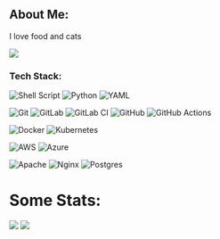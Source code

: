 ## About Me:
I love food and cats

[![](https://visitcount.itsvg.in/api?id=katasthrope&icon=0&color=6)](https://visitcount.itsvg.in)

### Tech Stack:
![Shell Script](https://img.shields.io/badge/shell_script-%23121011.svg?style=flat&logo=gnu-bash&logoColor=white) 
![Python](https://img.shields.io/badge/python-3670A0?style=flat&logo=python&logoColor=ffdd54) 
![YAML](https://img.shields.io/badge/yaml-%23ffffff.svg?style=flat&logo=yaml&logoColor=151515)

![Git](https://img.shields.io/badge/git-%23F05033.svg?style=flat&logo=git&logoColor=white) 
![GitLab](https://img.shields.io/badge/gitlab-%23181717.svg?style=flat&logo=gitlab&logoColor=white)
![GitLab CI](https://img.shields.io/badge/gitlab%20CI-%23181717.svg?style=flat&logo=gitlab&logoColor=white)
![GitHub](https://img.shields.io/badge/github-%23121011.svg?style=flat&logo=github&logoColor=white) 
![GitHub Actions](https://img.shields.io/badge/github%20actions-%232671E5.svg?style=flat&logo=githubactions&logoColor=white)
 
![Docker](https://img.shields.io/badge/docker-%230db7ed.svg?style=flat&logo=docker&logoColor=white)
![Kubernetes](https://img.shields.io/badge/kubernetes-%23326ce5.svg?style=flat&logo=kubernetes&logoColor=white) 

![AWS](https://img.shields.io/badge/AWS-%23FF9900.svg?style=flat&logo=amazon-aws&logoColor=white) 
![Azure](https://img.shields.io/badge/azure-%230072C6.svg?style=flat&logo=microsoftazure&logoColor=white)

![Apache](https://img.shields.io/badge/apache-%23D42029.svg?style=flat&logo=apache&logoColor=white) 
![Nginx](https://img.shields.io/badge/nginx-%23009639.svg?style=flat&logo=nginx&logoColor=white) 
![Postgres](https://img.shields.io/badge/postgres-%23316192.svg?style=flat&logo=postgresql&logoColor=white)

# Some Stats:
![](https://github-readme-stats.vercel.app/api/top-langs/?username=katasthrope&theme=catppuccin_mocha&hide_border=false&include_all_commits=false&count_private=false&layout=compact)
![](https://github-readme-streak-stats.herokuapp.com/?user=katasthrope&theme=catppuccin_mocha&hide_border=false)<br/>
